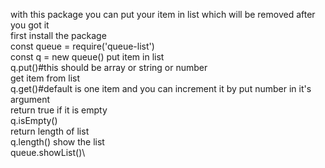 with this package you can put your item in list which will be removed after you got it\
first install the package\
const queue = require('queue-list')\
const q = new queue()
put item in list\
q.put()#this should be array or string or number\
get item from list\
q.get()#default is one item and you can increment it by put number in it's argument\
return true if it is empty\
q.isEmpty()\
return length of list\
q.length()
show the list\
queue.showList()\